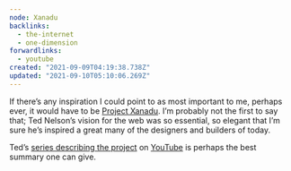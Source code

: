 ```yaml
---
node: Xanadu
backlinks:
  - the-internet
  - one-dimension
forwardlinks:
  - youtube
created: "2021-09-09T04:19:38.738Z"
updated: "2021-09-10T05:10:06.269Z"
---
```


If there’s any inspiration I could point to as most important to me, perhaps ever, it would have to be [Project Xanadu](https://xanadu.com/). I’m probably not the first to say that; Ted Nelson’s vision for the web was so essential, so elegant that I’m sure he’s inspired a great many of the designers and builders of today.

Ted’s [series describing the project](ttps://youtu.be/hMKy52Intac) on [YouTube](youtube.md) is perhaps the best summary one can give.
